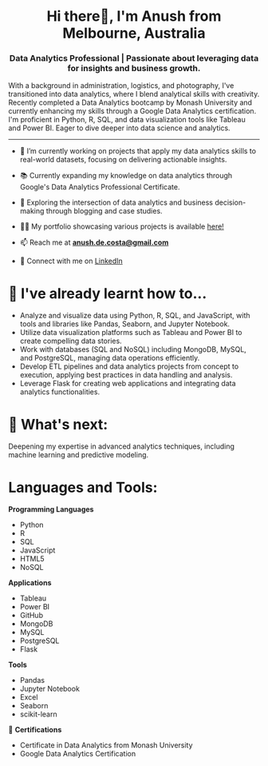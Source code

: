 <h1 align="center">Hi there👋, I'm Anush from Melbourne, Australia</h1>

<h3 align="center"> Data Analytics Professional | Passionate about leveraging data for insights and business growth.</h3>

With a background in administration, logistics, and photography, I've transitioned into data analytics, where I blend analytical skills with creativity. Recently completed a Data Analytics bootcamp by Monash University and currently enhancing my skills through a Google Data Analytics certification. I'm proficient in Python, R, SQL, and data visualization tools like Tableau and Power BI. Eager to dive deeper into data science and analytics.</p>
<hr>

- 🔭 I’m currently working on projects that apply my data analytics skills to real-world datasets, focusing on delivering actionable insights.

- 📚 Currently expanding my knowledge on data analytics through Google's Data Analytics Professional Certificate.

- 📝 Exploring the intersection of data analytics and business decision-making through blogging and case studies.

- 👨‍💻 My portfolio showcasing various projects is available [here!](https://github.com/AnushDeCosta?tab=repositories)

- 📫 Reach me at **anush.de.costa@gmail.com**
  
- 💼 Connect with me on [LinkedIn](https://www.linkedin.com/in//anush-de-costa/)

<h1>🌱 I've already learnt how to...</h1>

- Analyze and visualize data using Python, R, SQL, and JavaScript, with tools and libraries like Pandas, Seaborn, and Jupyter Notebook.
- Utilize data visualization platforms such as Tableau and Power BI to create compelling data stories.
- Work with databases (SQL and NoSQL) including MongoDB, MySQL, and PostgreSQL, managing data operations efficiently.
- Develop ETL pipelines and data analytics projects from concept to execution, applying best practices in data handling and analysis.
- Leverage Flask for creating web applications and integrating data analytics functionalities.

<h1>🔮 What's next:</h1>
Deepening my expertise in advanced analytics techniques, including machine learning and predictive modeling.

<h1 align="left">Languages and Tools:</h1>

**Programming Languages**
- Python 
- R
- SQL
- JavaScript
- HTML5
- NoSQL

**Applications**
- Tableau
- Power BI
- GitHub
- MongoDB
- MySQL
- PostgreSQL
- Flask

**Tools**
- Pandas
- Jupyter Notebook
- Excel
- Seaborn
- scikit-learn

🐙 **Certifications**
- Certificate in Data Analytics from Monash University
- Google Data Analytics Certification

 <!--
<p>&nbsp;<img align="center" src="https://github-readme-stats.vercel.app/api?username=AnushDeCosta&show_icons=true&locale=en" alt="AnushDeCosta" /><img align="center" src="https://github-readme-streak-stats.herokuapp.com/?user=AnushDeCosta&" alt="AnushDeCosta" /></p>
-->

